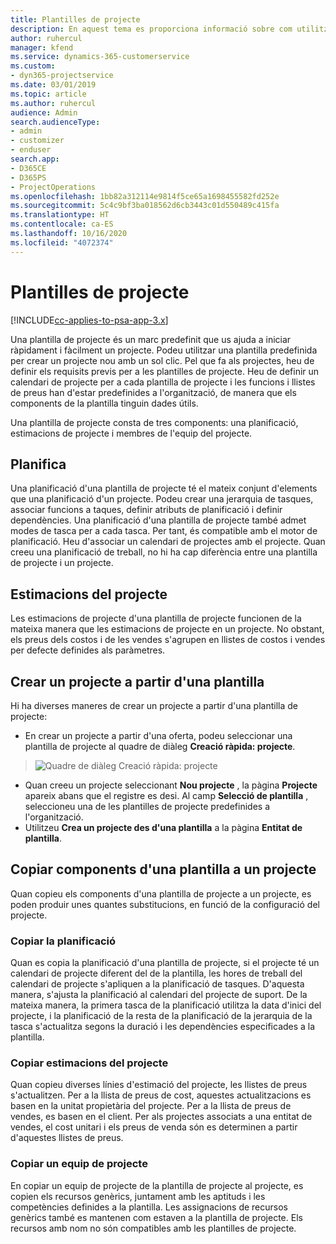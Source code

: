 ```yaml
---
title: Plantilles de projecte
description: En aquest tema es proporciona informació sobre com utilitzar les plantilles de projecte per a la configuració ràpida del projecte.
author: ruhercul
manager: kfend
ms.service: dynamics-365-customerservice
ms.custom:
- dyn365-projectservice
ms.date: 03/01/2019
ms.topic: article
ms.author: ruhercul
audience: Admin
search.audienceType:
- admin
- customizer
- enduser
search.app:
- D365CE
- D365PS
- ProjectOperations
ms.openlocfilehash: 1bb82a312114e9814f5ce65a1698455582fd252e
ms.sourcegitcommit: 5c4c9bf3ba018562d6cb3443c01d550489c415fa
ms.translationtype: HT
ms.contentlocale: ca-ES
ms.lasthandoff: 10/16/2020
ms.locfileid: "4072374"
---
```

# <a name="project-templates"></a>Plantilles de projecte 

[!INCLUDE[cc-applies-to-psa-app-3.x](../includes/cc-applies-to-psa-app-3x.md)]

Una plantilla de projecte és un marc predefinit que us ajuda a iniciar ràpidament i fàcilment un projecte. Podeu utilitzar una plantilla predefinida per crear un projecte nou amb un sol clic. Pel que fa als projectes, heu de definir els requisits previs per a les plantilles de projecte. Heu de definir un calendari de projecte per a cada plantilla de projecte i les funcions i llistes de preus han d'estar predefinides a l'organització, de manera que els components de la plantilla tinguin dades útils.

Una plantilla de projecte consta de tres components: una planificació, estimacions de projecte i membres de l'equip del projecte.

## <a name="schedule"></a>Planifica

Una planificació d'una plantilla de projecte té el mateix conjunt d'elements que una planificació d'un projecte. Podeu crear una jerarquia de tasques, associar funcions a taques, definir atributs de planificació i definir dependències. Una planificació d'una plantilla de projecte també admet modes de tasca per a cada tasca. Per tant, és compatible amb el motor de planificació. Heu d'associar un calendari de projectes amb el projecte. Quan creeu una planificació de treball, no hi ha cap diferència entre una plantilla de projecte i un projecte.

## <a name="project-estimates"></a>Estimacions del projecte

Les estimacions de projecte d'una plantilla de projecte funcionen de la mateixa manera que les estimacions de projecte en un projecte. No obstant, els preus dels costos i de les vendes s'agrupen en llistes de costos i vendes per defecte definides als paràmetres.

## <a name="creating-a-project-from-a-template"></a>Crear un projecte a partir d'una plantilla
 
Hi ha diverses maneres de crear un projecte a partir d'una plantilla de projecte:

- En crear un projecte a partir d'una oferta, podeu seleccionar una plantilla de projecte al quadre de diàleg **Creació ràpida: projecte**.

> ![Quadre de diàleg Creació ràpida: projecte](media/project-11.png)

- Quan creeu un projecte seleccionant **Nou projecte** , la pàgina **Projecte** apareix abans que el registre es desi. Al camp **Selecció de plantilla** , seleccioneu una de les plantilles de projecte predefinides a l'organització.
- Utilitzeu **Crea un projecte des d'una plantilla** a la pàgina **Entitat de plantilla**.

## <a name="copying-components-of-template-to-project"></a>Copiar components d'una plantilla a un projecte

Quan copieu els components d'una plantilla de projecte a un projecte, es poden produir unes quantes substitucions, en funció de la configuració del projecte.

### <a name="copying-the-schedule"></a>Copiar la planificació

Quan es copia la planificació d'una plantilla de projecte, si el projecte té un calendari de projecte diferent del de la plantilla, les hores de treball del calendari de projecte s'apliquen a la planificació de tasques. D'aquesta manera, s'ajusta la planificació al calendari del projecte de suport. De la mateixa manera, la primera tasca de la planificació utilitza la data d'inici del projecte, i la planificació de la resta de la planificació de la jerarquia de la tasca s'actualitza segons la duració i les dependències especificades a la plantilla. 

### <a name="copying-project-estimates"></a>Copiar estimacions del projecte 

Quan copieu diverses línies d'estimació del projecte, les llistes de preus s'actualitzen. Per a la llista de preus de cost, aquestes actualitzacions es basen en la unitat propietària del projecte. Per a la llista de preus de vendes, es basen en el client. Per als projectes associats a una entitat de vendes, el cost unitari i els preus de venda són es determinen a partir d'aquestes llistes de preus.

### <a name="copying-a-project-team"></a>Copiar un equip de projecte

En copiar un equip de projecte de la plantilla de projecte al projecte, es copien els recursos genèrics, juntament amb les aptituds i les competències definides a la plantilla. Les assignacions de recursos genèrics també es mantenen com estaven a la plantilla de projecte. Els recursos amb nom no són compatibles amb les plantilles de projecte.
